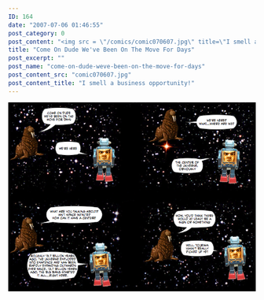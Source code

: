 ```yaml
---
ID: 164
date: "2007-07-06 01:46:55"
post_category: 0
post_content: "<img src = \"/comics/comic070607.jpg\" title=\"I smell a business opportunity!\" />"
title: "Come On Dude We've Been On The Move For Days"
post_excerpt: ""
post_name: "come-on-dude-weve-been-on-the-move-for-days"
post_content_src: "comic070607.jpg"
post_content_title: "I smell a business opportunity!"
---
```



[![I smell a business opportunity!](/comics-hi-res/comic070607.jpg)](/comics-hi-res/comic070607.jpg)
